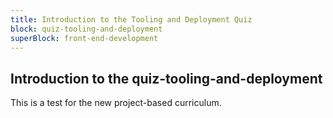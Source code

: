 ```yaml
---
title: Introduction to the Tooling and Deployment Quiz
block: quiz-tooling-and-deployment
superBlock: front-end-development
---
```


## Introduction to the quiz-tooling-and-deployment

This is a test for the new project-based curriculum.
